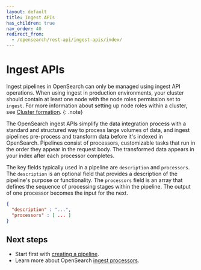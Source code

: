```yaml
---
layout: default
title: Ingest APIs
has_children: true
nav_order: 40
redirect_from:
  - /opensearch/rest-api/ingest-apis/index/
---
```


# Ingest APIs

Ingest pipelines in OpenSearch can only be managed using ingest API operations. When using ingest in production environments, your cluster should contain at least one node with the node roles permission set to `ingest`. For more information about setting up node roles within a cluster, see [Cluster formation]({{site.url}}{{site.baseurl}}/opensearch/cluster/).
{: .note}

The OpenSearch ingest APIs simplify the data integration process with a standard and structured way to process large volumes of data, and ingest pipelines pre-process and transform data before it's indexed in OpenSearch. Pipelines consist of processors, customizable tasks that run in the order they appear in the request body. The transformed data appears in your index after each processor completes.

The key fields typically used in a pipeline are `description` and `processors`. The `description` is an optional field that provides a description of the pipeline's purpose or functionality. The `processors` field is an array that defines the sequence of processing stages within the pipeline. The output of one processor becomes the input for the next.

```json
{
  "description" : "...",
  "processors" : [ ... ]
}
```

## Next steps

- Start first with [creating a pipeline]({{site.url}}{{site.baseurl}}/api-reference/ingest-apis/create-update-ingest/).
- Learn more about OpenSearch [ingest processors]({{site.url}}{{site.baseurl}}/<index-page-in-progess>).
